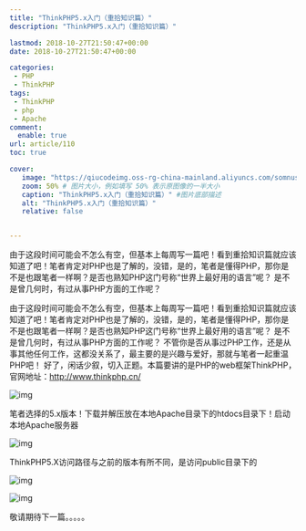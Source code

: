 ```yaml
---
title: "ThinkPHP5.x入门（重拾知识篇）"
description: "ThinkPHP5.x入门（重拾知识篇）"

lastmod: 2018-10-27T21:50:47+00:00
date: 2018-10-27T21:50:47+00:00

categories:
 - PHP
 - ThinkPHP
tags:
 - ThinkPHP
 - php
 - Apache
comment:
  enable: true
url: article/110
toc: true

cover:
   image: "https://qiucodeimg.oss-rg-china-mainland.aliyuncs.com/somnus/1540647497976.png" #图片路径例如：posts/tech/123/123.png
   zoom: 50% # 图片大小，例如填写 50% 表示原图像的一半大小
   caption: "ThinkPHP5.x入门（重拾知识篇）" #图片底部描述
   alt: "ThinkPHP5.x入门（重拾知识篇）"
   relative: false


---
```


由于这段时间可能会不怎么有空，但基本上每周写一篇吧！看到重拾知识篇就应该知道了吧！笔者肯定对PHP也是了解的，没错，是的，笔者是懂得PHP，那你是不是也跟笔者一样啊？是否也熟知PHP这门号称“世界上最好用的语言”呢？ 是不是曾几何时，有过从事PHP方面的工作呢？

<!--more-->

由于这段时间可能会不怎么有空，但基本上每周写一篇吧！看到重拾知识篇就应该知道了吧！笔者肯定对PHP也是了解的，没错，是的，笔者是懂得PHP，那你是不是也跟笔者一样啊？是否也熟知PHP这门号称“世界上最好用的语言”呢？ 是不是曾几何时，有过从事PHP方面的工作呢？
不管你是否从事过PHP工作，还是从事其他任何工作，这都没关系了，最主要的是兴趣与爱好，那就与笔者一起重温PHP吧！
好了，闲话少叙，切入正题。本篇要讲的是PHP的web框架ThinkPHP，官网地址：http://www.thinkphp.cn/

![img](https://qiucodeimg.oss-rg-china-mainland.aliyuncs.com/somnus/1540647497976.png)

笔者选择的5.x版本！下载并解压放在本地Apache目录下的htdocs目录下！启动本地Apache服务器

![img](https://qiucodeimg.oss-rg-china-mainland.aliyuncs.com/somnus/1540647934140.png)

ThinkPHP5.X访问路径与之前的版本有所不同，是访问public目录下的

![img](https://qiucodeimg.oss-rg-china-mainland.aliyuncs.com/somnus/1540648077682.png)

![img](https://qiucodeimg.oss-rg-china-mainland.aliyuncs.com/somnus/1540648159873.png)

敬请期待下一篇。。。。。